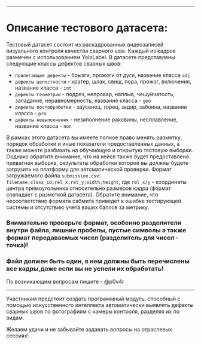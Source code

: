 ***
# Описание тестового датасета:

Тестовый датасет состоит из раскадрованных видеозаписей визуального контроля качества сварного шва. Каждый из кадров размечен с использованием YoloLabel. 
В датасете представлены следующие классы дефектов сварных швов:
- ```прилегающие дефекты``` - брызги, прожоги от дуги, название класса ```adj```
- ```дефекты целостности``` - кратер, шлак, свищ, пора, прожог, включения, название класса - ```int```
- ```дефекты геометрии```   - подрез, непровар, наплыв, чешуйчатость, западание, неравномерность, название класса - ```geo```
- ```дефекты постобработки```     - заусенец, торец, задир, забоина, название класса - ```pro```
- ```дефекты невыполнения```          - незаполнение раковины, несплавление, название класса - ```non```

В рамках этого датасета вы имеете полное право менять разметку, порядок обработки и иные показатели предоставленных данных, а также можете разбивать на обучающую и открытую тестовую выборки. Ооднако обратите внимание, что на кейсе также будет предоставлена приватная выборка, результаты обработки которой вы должны будете загрузить на платформу для автоматической проверки. Формат загружаемого файла ```submission.csv```:
```filename;class_id;rel_x;rel_y;width;height```, где ```rel_x/y``` - координаты центра прямоугольника относительно размеров кадра (формат совпадает с разметкой датасета).
Обратите внимание, что несоответствие формата сабмита приведет к ошибке тестирующей системы и отсутствию учета ваших баллов за метрику.
### Внимательно проверьте формат, особенно разделители внутри файла, лишние пробелы, пустые символы а также формат передаваемых чисел (разделитель для чисел - точка)!
### Файл должен быть один, в нем должны быть перечислены все кадры,даже если вы не успели их обработать!
По возникающим вопросам пишите - @p0v4r

***

Участникам предстоит создать программный модуль, способный с помощью искусственного интеллекта автоматически выявлять дефекты сварных швов по фотографиям с камеры контроля, разделяя их по видам. 

Желаем удачи и не забывайте задавать вопросы на отраслевых сессиях!

